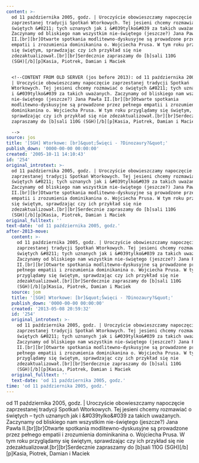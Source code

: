 ```yaml
---
content: >-
  od 11 października 2005, godz. | Uroczyście obowieszczamy napoczęcie
  zaprzestanej tradycji Spotkań Wtorkowych. Tej jesieni chcemy rozmawiać o
  świętych &#8211; tych uznanych jak i &#039tylko&#039 za takich uważanych.
  Zaczynamy od bliskiego nam wszystkim nie-świętego (jeszcze?) Jana Pawła
  II.[br][br]Otwarte spotkania modlitewno-dyskusyjne są prowadzone przez pełnego
  empatii i zrozumienia dominikanina o. Wojciecha Prusa. W tym roku przyglądamy
  się świętym, sprawdzając czy ich przykład się nie
  zdezaktualizował.[br][br]Serdecznie zapraszamy do [b]sali 110G
  (SGH)[/b][p]Kasia, Piotrek, Damian i Maciek


  <!--CONTENT FROM OLD SERVER (jos before 2013): od 11 października 2005, godz.
  | Uroczyście obowieszczamy napoczęcie zaprzestanej tradycji Spotkań
  Wtorkowych. Tej jesieni chcemy rozmawiać o świętych &#8211; tych uznanych jak
  i &#039tylko&#039 za takich uważanych. Zaczynamy od bliskiego nam wszystkim
  nie-świętego (jeszcze?) Jana Pawła II.[br][br]Otwarte spotkania
  modlitewno-dyskusyjne są prowadzone przez pełnego empatii i zrozumienia
  dominikanina o. Wojciecha Prusa. W tym roku przyglądamy się świętym,
  sprawdzając czy ich przykład się nie zdezaktualizował.[br][br]Serdecznie
  zapraszamy do [b]sali 110G (SGH)[/b][p]Kasia, Piotrek, Damian i Maciek

  -->
source: jos
title: '[SGH] Wtorkowe: [br]&quot;Święci - ?Dinozaury?&quot;'
publish_down: '0000-00-00 00:00:00'
created: '2005-10-11 14:10:43'
id: '254'
original_introtext: >-
  od 11 października 2005, godz. | Uroczyście obowieszczamy napoczęcie
  zaprzestanej tradycji Spotkań Wtorkowych. Tej jesieni chcemy rozmawiać o
  świętych &#8211; tych uznanych jak i &#039tylko&#039 za takich uważanych.
  Zaczynamy od bliskiego nam wszystkim nie-świętego (jeszcze?) Jana Pawła
  II.[br][br]Otwarte spotkania modlitewno-dyskusyjne są prowadzone przez pełnego
  empatii i zrozumienia dominikanina o. Wojciecha Prusa. W tym roku przyglądamy
  się świętym, sprawdzając czy ich przykład się nie
  zdezaktualizował.[br][br]Serdecznie zapraszamy do [b]sali 110G
  (SGH)[/b][p]Kasia, Piotrek, Damian i Maciek
original_fulltext: ''
text-date: 'od 11 października 2005, godz.'
after-2013-move:
  content: >-
    od 11 października 2005, godz. | Uroczyście obowieszczamy napoczęcie
    zaprzestanej tradycji Spotkań Wtorkowych. Tej jesieni chcemy rozmawiać o
    świętych &#8211; tych uznanych jak i &#039tylko&#039 za takich uważanych.
    Zaczynamy od bliskiego nam wszystkim nie-świętego (jeszcze?) Jana Pawła
    II.[br][br]Otwarte spotkania modlitewno-dyskusyjne są prowadzone przez
    pełnego empatii i zrozumienia dominikanina o. Wojciecha Prusa. W tym roku
    przyglądamy się świętym, sprawdzając czy ich przykład się nie
    zdezaktualizował.[br][br]Serdecznie zapraszamy do [b]sali 110G
    (SGH)[/b][p]Kasia, Piotrek, Damian i Maciek
  source: jom
  title: '[SGH] Wtorkowe: [br]&quot;Święci - ?Dinozaury?&quot;'
  publish_down: '0000-00-00 00:00:00'
  created: '2013-05-08 20:59:32'
  id: '254'
  original_introtext: >-
    od 11 października 2005, godz. | Uroczyście obowieszczamy napoczęcie
    zaprzestanej tradycji Spotkań Wtorkowych. Tej jesieni chcemy rozmawiać o
    świętych &#8211; tych uznanych jak i &#039tylko&#039 za takich uważanych.
    Zaczynamy od bliskiego nam wszystkim nie-świętego (jeszcze?) Jana Pawła
    II.[br][br]Otwarte spotkania modlitewno-dyskusyjne są prowadzone przez
    pełnego empatii i zrozumienia dominikanina o. Wojciecha Prusa. W tym roku
    przyglądamy się świętym, sprawdzając czy ich przykład się nie
    zdezaktualizował.[br][br]Serdecznie zapraszamy do [b]sali 110G
    (SGH)[/b][p]Kasia, Piotrek, Damian i Maciek
  original_fulltext: ''
  text-date: 'od 11 października 2005, godz.'
time: 'od 11 października 2005, godz.'
---
```

od 11 października 2005, godz. | Uroczyście obowieszczamy napoczęcie zaprzestanej tradycji Spotkań Wtorkowych. Tej jesieni chcemy rozmawiać o świętych &#8211; tych uznanych jak i &#039tylko&#039 za takich uważanych. Zaczynamy od bliskiego nam wszystkim nie-świętego (jeszcze?) Jana Pawła II.[br][br]Otwarte spotkania modlitewno-dyskusyjne są prowadzone przez pełnego empatii i zrozumienia dominikanina o. Wojciecha Prusa. W tym roku przyglądamy się świętym, sprawdzając czy ich przykład się nie zdezaktualizował.[br][br]Serdecznie zapraszamy do [b]sali 110G (SGH)[/b][p]Kasia, Piotrek, Damian i Maciek

<!--CONTENT FROM OLD SERVER (jos before 2013): od 11 października 2005, godz. | Uroczyście obowieszczamy napoczęcie zaprzestanej tradycji Spotkań Wtorkowych. Tej jesieni chcemy rozmawiać o świętych &#8211; tych uznanych jak i &#039tylko&#039 za takich uważanych. Zaczynamy od bliskiego nam wszystkim nie-świętego (jeszcze?) Jana Pawła II.[br][br]Otwarte spotkania modlitewno-dyskusyjne są prowadzone przez pełnego empatii i zrozumienia dominikanina o. Wojciecha Prusa. W tym roku przyglądamy się świętym, sprawdzając czy ich przykład się nie zdezaktualizował.[br][br]Serdecznie zapraszamy do [b]sali 110G (SGH)[/b][p]Kasia, Piotrek, Damian i Maciek
-->

<!--{{json:{"created_date":"2005-10-11 14:10:43","publish_down":"0000-00-00 00:00:00","id":"254"}}}-->